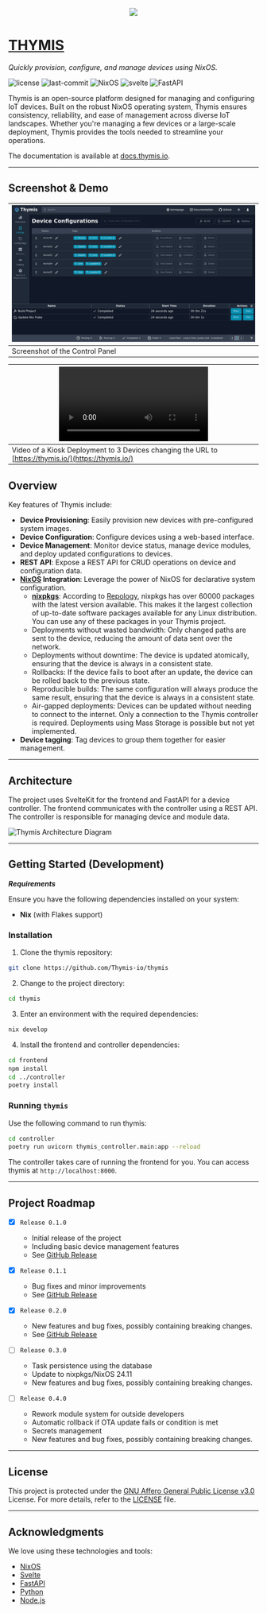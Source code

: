 <p align="center">
<a href="https://thymis.io">
  <img src="./thymis.png" width="100" />
</a>
</p>
<p>
    <a href="https://thymis.io">
    <h1>THYMIS</h1>
    </a>
</p>
<p>
    <em>Quickly provision, configure, and manage devices using NixOS.</em>
</p>
<p>
	<img src="https://img.shields.io/github/license/Thymis-io/thymis?style=flat&color=0080ff" alt="license">
	<img src="https://img.shields.io/github/last-commit/Thymis-io/thymis?style=flat&logo=git&logoColor=white&color=0080ff" alt="last-commit">
    <img src="https://img.shields.io/badge/NixOS-2AA2E0?style=flat&logo=NixOS&logoColor=white" alt="NixOS">
    <img src="https://img.shields.io/badge/Svelte-FF3E00?style=flat&logo=Svelte&logoColor=white" alt="svelte">
    <img src="https://img.shields.io/badge/FastAPI-009688?style=flat&logo=FastAPI&logoColor=white" alt="FastAPI">
</p>

Thymis is an open-source platform designed for managing and configuring IoT devices. Built on the robust NixOS operating system, Thymis ensures consistency, reliability, and ease of management across diverse IoT landscapes. Whether you're managing a few devices or a large-scale deployment, Thymis provides the tools needed to streamline your operations.

The documentation is available at [docs.thymis.io](https://docs.thymis.io).

---

## Screenshot & Demo

|![Screenshot](frontend/tests/screencaps.spec.ts-snapshots/Color-scheme-dark-Create-moneyshot-4-linux.png)|
|-|
|Screenshot of the Control Panel|

|<video src="https://github.com/user-attachments/assets/c4f240d8-8fde-4987-989d-c598d4cba487" width="300" />|
|-|
|Video of a Kiosk Deployment to 3 Devices changing the URL to [https://thymis.io/](https://thymis.io/)

##  Overview

Key features of Thymis include:

- **Device Provisioning**: Easily provision new devices with pre-configured system images.
- **Device Configuration**: Configure devices using a web-based interface.
- **Device Management**: Monitor device status, manage device modules, and deploy updated configurations to devices.
- **REST API**: Expose a REST API for CRUD operations on device and configuration data.
- **[NixOS](https://nixos.org/) Integration**: Leverage the power of NixOS for declarative system configuration.
    - **[nixpkgs](https://github.com/NixOS/nixpkgs)**: According to [Repology](https://repology.org/repositories/statistics/newest), nixpkgs has over 60000 packages with the latest version available. This makes it the largest collection of up-to-date software packages available for any Linux distribution. You can use any of these packages in your Thymis project.
    - Deployments without wasted bandwidth: Only changed paths are sent to the device, reducing the amount of data sent over the network.
    - Deployments without downtime: The device is updated atomically, ensuring that the device is always in a consistent state.
    - Rollbacks: If the device fails to boot after an update, the device can be rolled back to the previous state.
    - Reproducible builds: The same configuration will always produce the same result, ensuring that the device is always in a consistent state.
    - Air-gapped deployments: Devices can be updated without needing to connect to the internet. Only a connection to the Thymis controller is required. Deployments using Mass Storage is possible but not yet implemented.
- **Device tagging**: Tag devices to group them together for easier management.

---

## Architecture

The project uses SvelteKit for the frontend and FastAPI for a device controller. The frontend communicates with the controller using a REST API. The controller is responsible for managing device and module data.

![Thymis Architecture Diagram](./docs/src/architecture.jpg)

---

## Getting Started (Development)

***Requirements***

Ensure you have the following dependencies installed on your system:

* **Nix** (with Flakes support)


###  Installation

1. Clone the thymis repository:

```sh
git clone https://github.com/Thymis-io/thymis
```

2. Change to the project directory:

```sh
cd thymis
```

3. Enter an environment with the required dependencies:

```sh
nix develop
```

4. Install the frontend and controller dependencies:

```sh
cd frontend
npm install
cd ../controller
poetry install
```

###  Running `thymis`

Use the following command to run thymis:

```sh
cd controller
poetry run uvicorn thymis_controller.main:app --reload
```

The controller takes care of running the frontend for you. You can access thymis at `http://localhost:8000`.

---

## Project Roadmap

- [x] `Release 0.1.0`
  - Initial release of the project
  - Including basic device management features
  - See [GitHub Release](https://github.com/Thymis-io/thymis/releases/tag/0.1.0)

- [x] `Release 0.1.1`
  - Bug fixes and minor improvements
  - See [GitHub Release](https://github.com/Thymis-io/thymis/releases/tag/0.1.1)

- [x] `Release 0.2.0`
  - New features and bug fixes, possibly containing breaking changes.
  - See [GitHub Release](https://github.com/Thymis-io/thymis/releases/tag/0.2.0)

- [ ] `Release 0.3.0`
  - Task persistence using the database
  - Update to nixpkgs/NixOS 24.11
  - New features and bug fixes, possibly containing breaking changes.

- [ ] `Release 0.4.0`
  - Rework module system for outside developers
  - Automatic rollback if OTA update fails or condition is met
  - Secrets management
  - New features and bug fixes, possibly containing breaking changes.


---

## License

This project is protected under the [GNU Affero General Public License v3.0](https://choosealicense.com/licenses/agpl-3.0/) License. For more details, refer to the [LICENSE](./LICENSE) file.

---

## Acknowledgments

We love using these technologies and tools:

- [NixOS](https://nixos.org/)
- [Svelte](https://svelte.dev/)
- [FastAPI](https://fastapi.tiangolo.com/)
- [Python](https://www.python.org/)
- [Node.js](https://nodejs.org/)
